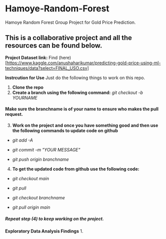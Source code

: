 # Hamoye-Random-Forest
Hamoye Random Forest Group Project for Gold Price Prediction.

## This is a collaborative project and all the resources can be found below.

**Project Dataset link:**
Find (here)[https://www.kaggle.com/anushaharikumar/predicting-gold-price-using-ml-techniques/data?select=FINAL_USO.csv]


**Instrcution for Use**
Just do the following things to work on this repo.

 1. **Clone the repo**
 2. **Create a branch using the following command:**
 	*git checkout -b YOURNAME*

#### Make sure the branchname is of your name to ensure who makes the pull request.

 3. **Work on the project and once you have something good and then use the following commands to update code on github**

- *git add -A*

- *git commit -m "YOUR MESSAGE"*

- *git push origin branchname*


 4. **To get the updated code from github use the following code:**

- *git checkout main*

- *git pull*

- *git checkout branchname*

- *git pull origin main*

##### Repeat step (4) to keep working on the project.

**Exploratory Data Analysis Findings**
 1. 
